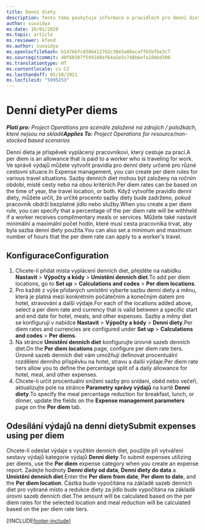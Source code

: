 ```yaml
---
title: Denní diety
description: Tento téma poskytuje informace o pravidlech pro denní diety, které se používají ve správě výdajů.
author: suvaidya
ms.date: 10/01/2020
ms.topic: article
ms.reviewer: kfend
ms.author: suvaidya
ms.openlocfilehash: b1476bfc0386412762c30e5a00acaff65bfbe3c7
ms.sourcegitcommit: 40f68387f594180af64a5e5c748b6efa188bd300
ms.translationtype: HT
ms.contentlocale: cs-CZ
ms.lasthandoff: 05/10/2021
ms.locfileid: "5995253"
---
```

# <a name="per-diems"></a><span data-ttu-id="bb6d8-103">Denní diety</span><span class="sxs-lookup"><span data-stu-id="bb6d8-103">Per diems</span></span>

<span data-ttu-id="bb6d8-104">_**Platí pro:** Project Operations pro scénáře založené na zdrojích / položkách, které nejsou na skladě_</span><span class="sxs-lookup"><span data-stu-id="bb6d8-104">_**Applies To:** Project Operations for resource/non-stocked based scenarios_</span></span>


<span data-ttu-id="bb6d8-105">Denní dieta je příspěvek vyplácený pracovníkovi, který cestuje za prací.</span><span class="sxs-lookup"><span data-stu-id="bb6d8-105">A per diem is an allowance that is paid to a worker who is traveling for work.</span></span> <span data-ttu-id="bb6d8-106">Ve správě výdajů můžete vytvořit pravidla pro denní diety určené pro různé cestovní situace.</span><span class="sxs-lookup"><span data-stu-id="bb6d8-106">In Expense management, you can create per diem rules for  various travel situations.</span></span> <span data-ttu-id="bb6d8-107">Sazby denních diet mohou být založeny na ročním období, místě cesty nebo na obou kritériích.</span><span class="sxs-lookup"><span data-stu-id="bb6d8-107">Per diem rates can be based on the time of year, the travel location, or both.</span></span> <span data-ttu-id="bb6d8-108">Když vytvoříte pravidlo denní diety, můžete určit, že určité procento sazby diety bude zadrženo, pokud pracovník obdrží bezplatné jídlo nebo služby.</span><span class="sxs-lookup"><span data-stu-id="bb6d8-108">When you create a per diem  rule, you can specify that a percentage of the per diem rate will be withheld if a worker receives complimentary meals or services.</span></span> <span data-ttu-id="bb6d8-109">Můžete také nastavit minimální a maximální počet hodin, které musí cesta pracovníka trvat, aby byla sazba denní diety použita.</span><span class="sxs-lookup"><span data-stu-id="bb6d8-109">You can also set a minimum and maximum number of hours that the per diem rate can apply to a worker's travel.</span></span>

## <a name="configuration"></a><span data-ttu-id="bb6d8-110">Konfigurace</span><span class="sxs-lookup"><span data-stu-id="bb6d8-110">Configuration</span></span> 

1. <span data-ttu-id="bb6d8-111">Chcete-li přidat místa vyplácení denních diet, přejděte na nabídku **Nastavit** > **Výpočty a kódy** > **Umístění denních diet**.</span><span class="sxs-lookup"><span data-stu-id="bb6d8-111">To add per diem locations, go to **Set up** > **Calculations and codes** > **Per diem locations**.</span></span>
2. <span data-ttu-id="bb6d8-112">Pro každé z výše přidaných umístění vyberte sazbu denní diety a měnu, která je platná mezi konkrétním počátečním a konečným datem pro hotel, stravování a další výdaje.</span><span class="sxs-lookup"><span data-stu-id="bb6d8-112">For each of the locations added above, select a per diem rate and currency that is valid between a specific start and end date for hotel, meals, and other expenses.</span></span> <span data-ttu-id="bb6d8-113">Sazby a měny diet se konfigurují v nabídce **Nastavit** > **Výpočty a kódy** > **Denní diety**.</span><span class="sxs-lookup"><span data-stu-id="bb6d8-113">Per diem rates and currencies are configured under **Set up** > **Calculations and codes** > **Per diems**.</span></span>
3. <span data-ttu-id="bb6d8-114">Na stránce **Umístění denních diet** konfigurujte úrovně sazeb denních diet.</span><span class="sxs-lookup"><span data-stu-id="bb6d8-114">On the **Per diem locations** page, configure per diem rate tiers.</span></span> <span data-ttu-id="bb6d8-115">Úrovně sazeb denních diet vám umožňují definovat procentuální rozdělení denního příspěvku na hotel, stravu a další výdaje.</span><span class="sxs-lookup"><span data-stu-id="bb6d8-115">Per diem rate tiers allow you to define the percentage split of a daily allowance for hotel, meal, and other expenses.</span></span> 
4. <span data-ttu-id="bb6d8-116">Chcete-li určit procentuální snížení sazby pro snídani, oběd nebo večeři, aktualizujte pole na stránce **Parametry správy výdajů** na kartě **Denní diety**.</span><span class="sxs-lookup"><span data-stu-id="bb6d8-116">To specify the meal percentage reduction for breakfast, lunch, or dinner, update the fields on the **Expense management parameters** page on the **Per diem** tab.</span></span> 
    
## <a name="submit-expenses-using-per-diem"></a><span data-ttu-id="bb6d8-117">Odesílání výdajů na denní diety</span><span class="sxs-lookup"><span data-stu-id="bb6d8-117">Submit expenses using per diem</span></span>
<span data-ttu-id="bb6d8-118">Chcete-li odeslat výdaje s využitím denních diet, použijte při vytváření sestavy výdajů kategorie výdajů **Denní diety**.</span><span class="sxs-lookup"><span data-stu-id="bb6d8-118">To submit expenses utilizing per diems, use the **Per diem** expense category when you create an expense report.</span></span> <span data-ttu-id="bb6d8-119">Zadejte hodnoty **Denní diety od data**, **Denní diety do data** a **Umístění denních diet**.</span><span class="sxs-lookup"><span data-stu-id="bb6d8-119">Enter the **Per diem from date**, **Per diem to date**,  and the **Per diem location**.</span></span> <span data-ttu-id="bb6d8-120">Částka bude vypočítána na základě sazeb denních diet pro vybrané místo a redukce diety za jídlo bude vypočítána na základě úrovní sazeb denních diet.</span><span class="sxs-lookup"><span data-stu-id="bb6d8-120">The amount will be calculated based on the per diem rates for the selected location and meal reduction will be calculated based on the per diem rate tiers.</span></span>


[!INCLUDE[footer-include](../includes/footer-banner.md)]